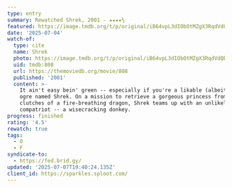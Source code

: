 ```yaml
---
type: entry
summary: Rewatched Shrek, 2001 - ★★★★½
featured: https://image.tmdb.org/t/p/original/iB64vpL3dIObOtMZgX3RqdVdQDc.jpg
date: '2025-07-04'
watch-of:
  type: cite
  name: Shrek
  photo: https://image.tmdb.org/t/p/original/iB64vpL3dIObOtMZgX3RqdVdQDc.jpg
  uid: tmdb:808
  url: https://themoviedb.org/movie/808
  published: '2001'
  content: >-
    It ain't easy bein' green -- especially if you're a likable (albeit smelly)
    ogre named Shrek. On a mission to retrieve a gorgeous princess from the
    clutches of a fire-breathing dragon, Shrek teams up with an unlikely
    compatriot -- a wisecracking donkey.
progress: finished
rating: '4.5'
rewatch: true
tags:
  - O
  - F
syndicate-to:
  - https://fed.brid.gy/
updated: '2025-07-07T19:40:24.135Z'
client_id: https://sparkles.sploot.com/
---
```


